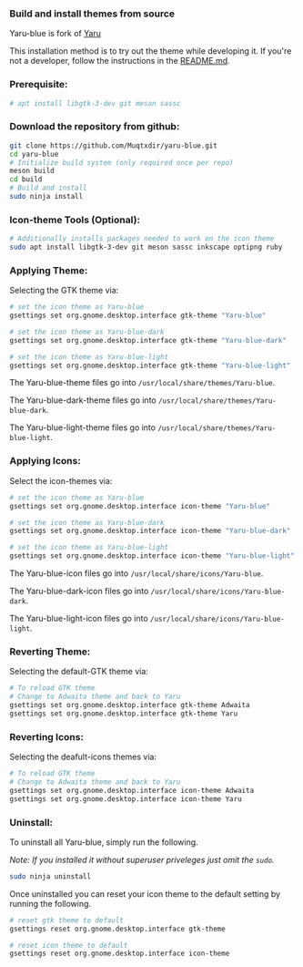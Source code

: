 ### Build and install themes from source

Yaru-blue is fork of [Yaru](https://github.com/ubuntu/yaru)

This installation method is to try out the theme while developing it. If you're not a developer, follow the instructions in the [README.md](./README.md).

### Prerequisite:
```bash
# apt install libgtk-3-dev git meson sassc
```
### Download the repository from github:
```bash
git clone https://github.com/Muqtxdir/yaru-blue.git
cd yaru-blue
# Initialize build system (only required once per repo)
meson build
cd build
# Build and install
sudo ninja install
```

### Icon-theme Tools (Optional):
```bash
# Additionally installs packages needed to work on the icon theme
sudo apt install libgtk-3-dev git meson sassc inkscape optipng ruby
```
### Applying Theme:

Selecting the GTK theme via:

```bash
# set the icon theme as Yaru-blue
gsettings set org.gnome.desktop.interface gtk-theme "Yaru-blue"
```

```bash
# set the icon theme as Yaru-blue-dark
gsettings set org.gnome.desktop.interface gtk-theme "Yaru-blue-dark"
```

```bash
# set the icon theme as Yaru-blue-light
gsettings set org.gnome.desktop.interface gtk-theme "Yaru-blue-light"
```
The Yaru-blue-theme files go into `/usr/local/share/themes/Yaru-blue`.

The Yaru-blue-dark-theme files go into `/usr/local/share/themes/Yaru-blue-dark`.

The Yaru-blue-light-theme files go into `/usr/local/share/themes/Yaru-blue-light`.


### Applying Icons:

Select the icon-themes via:
```bash
# set the icon theme as Yaru-blue
gsettings set org.gnome.desktop.interface icon-theme "Yaru-blue"
```

```bash
# set the icon theme as Yaru-blue-dark
gsettings set org.gnome.desktop.interface icon-theme "Yaru-blue-dark"
```

```bash
# set the icon theme as Yaru-blue-light
gsettings set org.gnome.desktop.interface icon-theme "Yaru-blue-light"
```

The Yaru-blue-icon files go into `/usr/local/share/icons/Yaru-blue`.

The Yaru-blue-dark-icon files go into `/usr/local/share/icons/Yaru-blue-dark`.

The Yaru-blue-light-icon files go into `/usr/local/share/icons/Yaru-blue-light`.

### Reverting Theme:

Selecting the default-GTK theme via:

```bash
# To reload GTK theme
# Change to Adwaita theme and back to Yaru
gsettings set org.gnome.desktop.interface gtk-theme Adwaita
gsettings set org.gnome.desktop.interface gtk-theme Yaru
```

### Reverting Icons:

Selecting the deafult-icons themes via: 

```bash
# To reload GTK theme
# Change to Adwaita theme and back to Yaru
gsettings set org.gnome.desktop.interface icon-theme Adwaita
gsettings set org.gnome.desktop.interface icon-theme Yaru
```

### Uninstall:

To uninstall all Yaru-blue, simply run the following.

*Note: If you installed it without superuser priveleges just omit the  `sudo`.*

```bash
sudo ninja uninstall
```

Once uninstalled you can reset your icon theme to the default setting by running the following.

```bash
# reset gtk theme to default
gsettings reset org.gnome.desktop.interface gtk-theme

# reset icon theme to default
gsettings reset org.gnome.desktop.interface icon-theme

```
